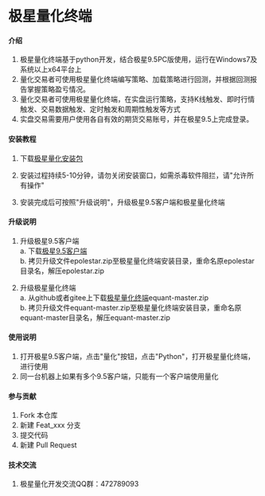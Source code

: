 # 极星量化终端
  
#### 介绍
1. 极星量化终端基于python开发，结合极星9.5PC版使用，运行在Windows7及系统以上x64平台上
2. 量化交易者可使用极星量化终端编写策略、加载策略进行回测，并根据回测报告掌握策略盈亏情况。
3. 量化交易者可使用极星量化终端，在实盘运行策略，支持K线触发、即时行情触发、交易数据触发、定时触发和周期性触发等方式
4. 实盘交易需要用户使用各自有效的期货交易账号，并在极星9.5上完成登录。

#### 安装教程  
1. 下载[极星量化安装包](https://equant-1255628687.cos.ap-beijing.myqcloud.com/equant_pkg1.1.exe)  

2. 安装过程持续5-10分钟，请勿关闭安装窗口，如需杀毒软件阻拦，请"允许所有操作"  

3. 安装完成后可按照"升级说明"，升级极星9.5客户端和极星量化终端
     
#### 升级说明  
1. 升级极星9.5客户端  
    a. 下载[极星9.5客户端](https://epolestar95-1255628687.cos.ap-beijing.myqcloud.com/epolestar.zip)  
    b. 拷贝升级文件epolestar.zip至极星量化终端安装目录，重命名原epolestar目录名，解压epolestar.zip   
    
2. 升级极星量化终端  
    a. 从github或者gitee上下载[极星量化终端](https://github.com/fanliangde/equant/archive/master.zip)equant-master.zip   
    b. 拷贝升级文件equant-master.zip至极星量化终端安装目录，重命名原equant-master目录名，解压equant-master.zip     
    
        
#### 使用说明
1. 打开极星9.5客户端，点击"量化"按钮，点击"Python"，打开极星量化终端，进行使用
2. 同一台机器上如果有多个9.5客户端，只能有一个客户端使用量化 


#### 参与贡献

1. Fork 本仓库
2. 新建 Feat_xxx 分支
3. 提交代码
4. 新建 Pull Request

#### 技术交流  
1. 极星量化开发交流QQ群：472789093  
